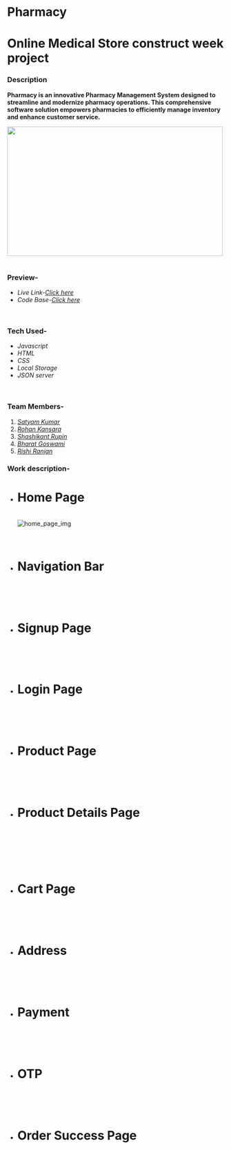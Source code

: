 # Pharmacy 


<h1>Online Medical Store construct week project</h1>
<h3>Description</h3>
<p><b>Pharmacy is an innovative Pharmacy Management System designed to streamline and modernize pharmacy operations. This comprehensive software solution empowers pharmacies to efficiently manage inventory and enhance customer service.
               </b></p>
<div><img src="/Homepage/images/[removal.ai]_73a82357-798b-4ce6-a251-ce2e13f3a654-png-clipart-logo-physician-medical-prescription-clinic-hospital-others-miscellaneous-text.png" height="300px" width="500px" alt=""></img></div>
<br/>
<h3>Preview-</h3>
<ul>
<li><i>Live Link-<a href="https://joyful-ring-9720.vercel.app/ " target="_blank">Click here</a></i></li>
<li><i>Code Base-<a href="https://github.com/satyam46020/Pharmacy" target="_blank">Click here</a></i></li>
</ul>
<br/>
<h3>Tech Used-</h3>
<ul>
<li><i>Javascript</i></li>
<li><i>HTML</i></li>
<li><i>CSS</i></li>
<li><i>Local Storage</i></li>
<li><i>JSON server</i></li>
</ul>
<br/>
<h3>Team Members-</h3>
<ol>
<li><i><a href="https://www.linkedin.com/in/satyam-kumar-676631148/" target="_blank">Satyam Kumar</a></i></li>
<li><i><a href="https://www.linkedin.com/in/rohankansara/" target="_blank">Rohan Kansara</a></i></li>
<li><i><a href="https://www.linkedin.com/in/rupin-raj-557940175" target="_blank">Shashikant Rupin</a></i></li>
<li><i><a href="https://www.linkedin.com/in/bharat-goswami-47181b24b" target="_blank">Bharat Goswami</a></i></li>
<li><i><a href="https://www.linkedin.com/in/rishi-ranjan-" target="_blank">Rishi Ranjan</a></i></li>
</ol>
<h3>Work description-</h3>
<ul list-style-type="square">

  <li><h1>Home Page</h1></br>
  <div><img src="./images/homepage.png" alt="home_page_img"/></div>
  </br>
  </br>
<li><h1>Navigation Bar</h1></li></br>
  <div><img src="./images/avbar.png"  alt=""/></div>
  
  </br>
  </br>
<li><h1>Signup Page</h1></li></br>
  <div><img src="./images/signup.png"  alt=""/></div>
  </br></br>
  
<li><h1>Login Page</h1></li></br>
  <div><img src="./images/login.png"  alt=""/></div>
  </br></br>
<li><h1>Product Page </h1></li></br>
  <div><img src="./images/product.png"  alt=""/></div>
  </br></br>
<li><h1>Product Details Page </h1></li></br>
  </br></br>
  <div><img src="./images/details.png"  alt=""/></div>
  </br></br>
<li><h1>Cart Page</h1></li></br>
  <div><img src="./images/cart.png"  alt=""/></div>
 </br></br>
  
<li><h1>Address</h1></li></br>
  <div><img src="./images/address.png"  alt=""/></div>
  </br></br>
<li><h1>Payment</h1></li></br>
  <div><img src="./images/payment.png"  alt=""/></div>
  </br></br>
<li><h1>OTP</h1></li></br>
  <div><img src="./images/otp.png"  alt=""/></div>
  </br></br>  
<li><h1>Order Success Page</h1></li></br>
  <div><img src="./images/placed.png"  alt=""/></div>
  </br></br>
</ul>
<br/>
</br>
